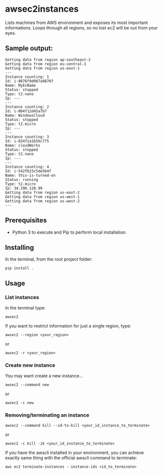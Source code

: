 # awsec2instances

Lists machines from AWS environment and exposes its most important informations.
Loops through all regions, so no lost ec2 will be out from your eyes.

## Sample output:

```
Getting data from region ap-southeast-2
Getting data from region eu-central-1
Getting data from region us-east-1
---
Instance counting: 1
Id: i-9876f9d987a9876f
Name: MyEcName
Status: stopped
Type: t2.nano
Ip: ---
---
Instance counting: 2
Id: i-004f12d45a7b7
Name: WindowsCloud
Status: stopped
Type: t2.micro
Ip: ---
---
Instance counting: 3
Id: i-834f2a1b56c775
Name: cloudWorks
Status: stopped
Type: t2.nano
Ip: ---
---
Instance counting: 4
Id: i-542fb23c5de564f
Name: this-is-turned-on
Status: running
Type: t2.micro
Ip: 34.196.128.99
Getting data from region us-east-2
Getting data from region us-west-1
Getting data from region us-west-2
---
```

## Prerequisites

* Python 3 to execute and Pip to perform local installation.

## Installing

In the terminal, from the root project folder:

```
pip install .
```

## Usage

### List instances

In the terminal type:
```
awsec2
```

If you want to restrict information for just a single region, type:

```
awsec2 --region <your_region>
```
or
```
awsec2 -r <your_region>
```

### Create new instance

You may want create a new instance...

```
awsec2 --command new
```
or
```
awsec2 -c new
```

### Removing/terminating an instance

```
awsec2 --command kill --id-to-kill <your_id_instance_to_terminate>
```
or
```
awsec2 -c kill -ik <your_id_instance_to_terminate>
```
If you have the awscli installed in your environment, you can achieve exactly same thing with the official awscli command to terminate:
```
aws ec2 terminate-instances --instance-ids <id_to_terminate>
```
